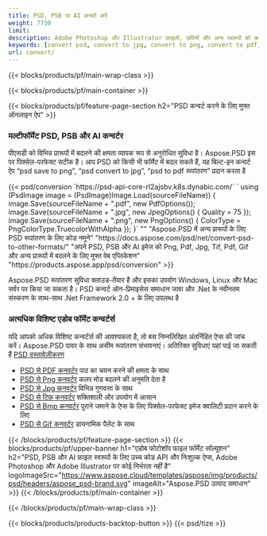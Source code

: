```yaml
---
title: PSD, PSB या AI कन्वर्ट करें
weight: 7730
limit: 
description: Adobe Photoshop और Illustrator फ़ाइलों, छवियों और अन्य स्वरूपों को कनवर्ट करें
keywords: [convert psd, convert to jpg, convert to png, convert to pdf]
url: convert/
---
```


{{< blocks/products/pf/main-wrap-class >}}

{{< blocks/products/pf/main-container >}}

{{< blocks/products/pf/feature-page-section h2="PSD कन्वर्ट करने के लिए मुफ्त ऑनलाइन ऐप" >}}
<h3 class="headingpdleft">मल्टीफॉर्मेट PSD, PSB और AI कन्वर्टर</h3>
<p>पीएसडी को विभिन्न प्रारूपों में बदलने की क्षमता व्यापक रूप से अनुरोधित सुविधा है। Aspose.PSD इस पर पिक्सेल-परफेक्ट सटीक है। आप PSD को किसी भी फॉर्मेट में बदल सकते हैं, यह बिल्ट-इन कन्वर्ट ऐप “psd save to png”, “psd convert to jpg”, “psd to pdf रूपांतरण” प्रदान करता है</p>
{{< psd/conversion `https://psd-api-core-rl2ajsbv.k8s.dynabic.com/` 
`    using (PsdImage image = (PsdImage)Image.Load(sourceFileName))
    {
        image.Save(sourceFileName + ".pdf", new PdfOptions());
        image.Save(sourceFileName + ".jpg",  new JpegOptions() { Quality = 75 });
        image.Save(sourceFileName + ".png",  new PngOptions() {  ColorType = PngColorType.TruecolorWithAlpha });
    }` 
"" 
"Aspose.PSD में अन्य प्रारूपों के लिए PSD रूपांतरण के लिए कोड नमूने"  "https://docs.aspose.com/psd/net/convert-psd-to-other-formats/" 
"अपने PSD, PSB और AI इमेज को Png, Pdf, Jpg, Tif, Pdf, Gif और अन्य प्रारूपों में बदलने के लिए मुफ्त वेब एप्लिकेशन" "https://products.aspose.app/psd/conversion" >}}
<br />
<p>Aspose.PSD रूपांतरण सुविधा क्लाउड-तैयार है और इसका उपयोग Windows, Linux और Mac सर्वर पर किया जा सकता है। PSD कन्वर्ट ऑन-प्रिमाइसेस समाधान जावा और .Net के नवीनतम संस्करण के साथ-साथ .Net Framework 2.0 + के लिए उपलब्ध है</p>

<h3 class="headingpdleft">अत्यधिक विशिष्ट एडोब फॉर्मेट कन्वर्टर्स</h3>
<p>यदि आपको अधिक विशिष्ट कन्वर्टर्स की आवश्यकता है, तो बस निम्नलिखित अंतर्निहित ऐप्स की जांच करें। Aspose.PSD पावर के साथ असीम रूपांतरण संभावनाएं। अतिरिक्त सुविधाएं यहां पाई जा सकती हैं <a href="https://docs.aspose.com/psd/">PSD दस्तावेज़ीकरण</a></p>
<ul>
<li><a href="to-pdf">PSD से PDF कनवर्टर</a> पाठ का चयन करने की क्षमता के साथ</li>
<li><a href="to-png">PSD से Png कनवर्टर</a> कलर मोड बदलने की अनुमति देता है</li>
<li><a href="to-jpg">PSD से Jpg कनवर्टर</a> विभिन्न गुणवत्ता के साथ</li>
<li><a href="to-tiff">PSD से टिफ़ कनवर्टर</a> शक्तिशाली और उपयोग में आसान</li>
<li><a href="to-bmp">PSD से Bmp कनवर्टर</a> पुराने जमाने के ऐप्स के लिए पिक्सेल-परफेक्ट इमेज क्वालिटी प्रदान करने के लिए</li>
<li><a href="to-gif">PSD से Gif कनवर्टर</a> डायनामिक पैलेट के साथ</li>
</ul>

{{< /blocks/products/pf/feature-page-section >}}
{{< blocks/products/pf/upper-banner h1="एडोब फोटोशॉप फाइल फॉर्मेट सॉल्यूशन" h2="PSD, PSB और AI फ़ाइल स्वरूपों के लिए उच्च कोड API और निःशुल्क ऐप्स, Adobe Photoshop और Adobe Illustrator पर कोई निर्भरता नहीं है" logoImageSrc="https://www.aspose.cloud/templates/aspose/img/products/psd/headers/aspose_psd-brand.svg" imageAlt="Aspose.PSD उत्पाद समाधान" >}}
{{< /blocks/products/pf/main-container >}}


{{< /blocks/products/pf/main-wrap-class >}}

{{< blocks/products/products-backtop-button >}}
{{< psd/tize >}}
